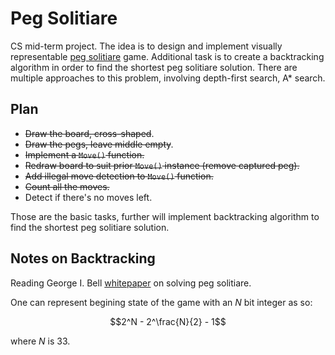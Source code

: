 # Peg Solitiare

CS mid-term project. The idea is to design and implement visually representable [peg solitiare](https://en.wikipedia.org/wiki/Peg_solitaire) game.
Additional task is to create a backtracking algorithm in order to find the shortest peg solitiare solution.
There are multiple approaches to this problem, involving depth-first search, A* search.


## Plan

* ~~Draw the board, cross-shaped~~.
* ~~Draw the pegs, leave middle empty~~.
* ~~Implement a `Move()` function.~~
* ~~Redraw board to suit prior `Move()` instance (remove captured peg).~~
* ~~Add illegal move detection to `Move()` function.~~
* ~~Count all the moves.~~
* Detect if there's no moves left.

Those are the basic tasks, further will implement backtracking algorithm to find the shortest peg solitiare solution.


## Notes on Backtracking
Reading George I. Bell [whitepaper](https://arxiv.org/abs/0903.3696) on solving peg solitiare.

One can represent begining state of the game with an $N$ bit integer as so:
```math
2^N - 2^\frac{N}{2} - 1
```
where $N$ is $33$.


